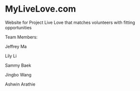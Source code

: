 # MyLiveLove.com
Website for Project Live Love that matches volunteers with fitting opportunities

Team Members:

Jeffrey Ma

Lily Li

Sammy Baek

Jingbo Wang

Ashwin Arathie
